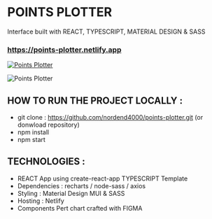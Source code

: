 # POINTS PLOTTER

Interface built with REACT, TYPESCRIPT, MATERIAL DESIGN & SASS

### https://points-plotter.netlify.app

<a href="https://points-plotter.netlify.app"><img src="https://res.cloudinary.com/dokbrxcp2/image/upload/v1647775125/images/components_tree_sqdwir.png" alt="Points Plotter"/></a>

<img src="https://res.cloudinary.com/dokbrxcp2/image/upload/v1647781392/images/Capture_d_%C3%A9cran_2022-03-20_%C3%A0_14.02.17_2_aqjcaf.png" alt="Points Plotter"/>

## HOW TO RUN THE PROJECT LOCALLY :

- git clone : https://github.com/nordend4000/points-plotter.git (or donwload
  repository)
- npm install
- npm start

## TECHNOLOGIES :

- REACT App using create-react-app TYPESCRIPT Template
- Dependencies : recharts / node-sass / axios
- Styling : Material Design MUI & SASS
- Hosting : Netlify
- Components Pert chart crafted with FIGMA
